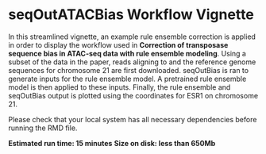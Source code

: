 # seqOutATACBias Workflow Vignette

In this streamlined vignette, an example rule ensemble correction is applied in order to display the workflow used in **Correction of transposase sequence bias in ATAC-seq data with rule ensemble modeling**.
Using a subset of the data in the paper, reads aligning to and the reference genome sequences for chromosome 21 are first downloaded. 
seqOutBias is ran to generate inputs for the rule ensemble model. 
A pretrained rule ensemble model is then applied to these inputs. 
Finally, the rule ensemble and seqOutBias output is plotted using the coordinates for ESR1 on chromosome 21.

Please check that your local system has all necessary dependencies before running the RMD file.

**Estimated run time: 15 minutes**
**Size on disk: less than 650Mb**
